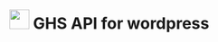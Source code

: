 # <img src="http://ghostszmusic.com/wp-content/uploads/2017/01/small-logo.png" style="width:35px !important;"> GHS API for wordpress

